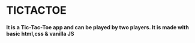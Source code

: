 # TICTACTOE

#### It is a Tic-Tac-Toe app and can be played by two players. It is made with basic html,css & vanilla JS
